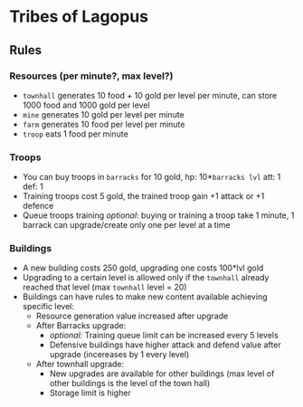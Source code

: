 # Tribes of Lagopus

## Rules

### Resources (per minute?, max level?)
- `townhall` generates 10 food + 10 gold per level per minute, can store 1000 food and 1000 gold per level
- `mine` generates 10 gold per level per minute
- `farm` generates 10 food per level per minute
- `troop` eats 1 food per minute

### Troops
- You can buy troops in `barracks` for 10 gold, hp: 10*`barracks lvl` att: 1 def: 1
- Training troops cost 5 gold, the trained troop gain +1 attack or +1 defence
- Queue troops training *optional*: buying or training a troop take 1 minute, 1 barrack can upgrade/create only one per level at a time

### Buildings
- A new building costs 250 gold, upgrading one costs 100*lvl gold
- Upgrading to a certain level is allowed only if the `townhall` already reached that level (max `townhall` level = 20)
- Buildings can have rules to make new content available achieving specific level:
	- Resource generation value increased after upgrade
	- After Barracks upgrade:
		- *optional:* Training queue limit can be increased every 5 levels
		- Defensive buildings have higher attack and defend value after upgrade (incereases by 1 every level)
	- After townhall upgrade:
		- New upgrades are available for other buildings (max level of other buildings is the level of the town hall)
		- Storage limit is higher
